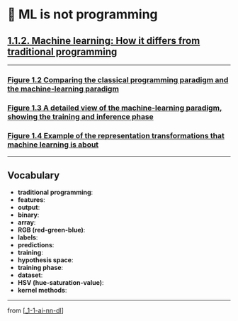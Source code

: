 # 🌱 ML is not programming

## [**1.1.2.** Machine learning: How it differs from traditional programming](https://livebook.manning.com/book/deep-learning-with-javascript/chapter-1/26)

---

### [**Figure 1.2** Comparing the classical programming paradigm and the machine-learning paradigm](https://livebook.manning.com/book/deep-learning-with-javascript/chapter-1/ch01fig02)

### [**Figure 1.3** A detailed view of the machine-learning paradigm, showing the training and inference phase](https://livebook.manning.com/book/deep-learning-with-javascript/chapter-1/ch01fig03)

### [**Figure 1.4** Example of the representation transformations that machine learning is about](https://livebook.manning.com/book/deep-learning-with-javascript/chapter-1/ch01fig04)

---

## **Vocabulary**

- **traditional programming**:
- **features**:
- **output**:
- **binary**:
- **array**:
- **RGB (red-green-blue)**:
- **labels**:
- **predictions**:
- **training**:
- **hypothesis space**:
- **training phase**:
- **dataset**:
- **HSV (hue-saturation-value)**:
- **kernel methods**:

---
from [[_1-1-ai-nn-dl]]

[//begin]: # "Autogenerated link references for markdown compatibility"
[_1-1-ai-nn-dl]: _1-1-ai-nn-dl.md "🌱 AI ML NN DL"
[//end]: # "Autogenerated link references"